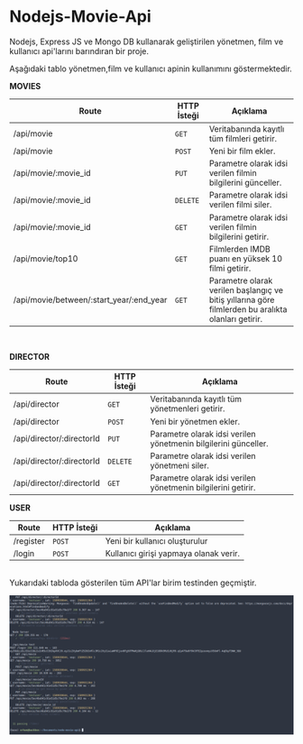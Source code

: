 <h1 id="nodejs-movie-api">Nodejs-Movie-Api</h1>
<p>Nodejs, Express JS ve Mongo DB kullanarak geliştirilen yönetmen, film ve kullanıcı api&#39;larını barındıran bir proje.</p>
<p>Aşağıdaki tablo yönetmen,film ve kullanıcı apinin kullanımını göstermektedir.
<br/></p>
<p><strong>MOVIES</strong></p>
<table>
<thead>
<tr>
<th>Route</th>
<th>HTTP İsteği</th>
<th>Açıklama</th>
</tr>
</thead>
<tbody>
<tr>
<td>/api/movie</td>
<td><code>GET</code></td>
<td>Veritabanında kayıtlı tüm filmleri getirir.</td>
</tr>
<tr>
<td>/api/movie</td>
<td><code>POST</code></td>
<td>Yeni bir film ekler.</td>
</tr>
<tr>
<td>/api/movie/:movie_id</td>
<td><code>PUT</code></td>
<td>Parametre olarak idsi verilen filmin bilgilerini günceller.</td>
</tr>
<tr>
<td>/api/movie/:movie_id</td>
<td><code>DELETE</code></td>
<td>Parametre olarak idsi verilen filmi siler.</td>
</tr>
<tr>
<td>/api/movie/:movie_id</td>
<td><code>GET</code></td>
<td>Parametre olarak idsi verilen filmin bilgilerini getirir.</td>
</tr>
<tr>
<td>/api/movie/top10</td>
<td><code>GET</code></td>
<td>Filmlerden IMDB puanı en yüksek 10 filmi getirir.</td>
</tr>
<tr>
<td>/api/movie/between/:start_year/:end_year</td>
<td><code>GET</code></td>
<td>Parametre olarak verilen başlangıç ve bitiş yıllarına göre filmlerden bu aralıkta olanları getirir.</td>
</tr>
</tbody>
</table>
<p><br/></p>
<p><strong>DIRECTOR</strong></p>
<table>
<thead>
<tr>
<th>Route</th>
<th>HTTP İsteği</th>
<th>Açıklama</th>
</tr>
</thead>
<tbody>
<tr>
<td>/api/director</td>
<td><code>GET</code></td>
<td>Veritabanında kayıtlı tüm yönetmenleri getirir.</td>
</tr>
<tr>
<td>/api/director</td>
<td><code>POST</code></td>
<td>Yeni bir yönetmen ekler.</td>
</tr>
<tr>
<td>/api/director/:directorId</td>
<td><code>PUT</code></td>
<td>Parametre olarak idsi verilen yönetmenin bilgilerini günceller.</td>
</tr>
<tr>
<td>/api/director/:directorId</td>
<td><code>DELETE</code></td>
<td>Parametre olarak idsi verilen yönetmeni siler.</td>
</tr>
<tr>
<td>/api/director/:directorId</td>
<td><code>GET</code></td>
<td>Parametre olarak idsi verilen yönetmenin bilgilerini getirir.</td>
</tr>
</tbody>
</table>
<p><strong>USER</strong></p>
<table>
<thead>
<tr>
<th>Route</th>
<th>HTTP İsteği</th>
<th>Açıklama</th>
</tr>
</thead>
<tbody>
<tr>
<td>/register</td>
<td><code>POST</code></td>
<td>Yeni bir kullanıcı oluşturulur</td>
</tr>
<tr>
<td>/login</td>
<td><code>POST</code></td>
<td>Kullanıcı girişi yapmaya olanak verir.</td>
</tr>
</tbody>
</table>

<br/>
Yukarıdaki tabloda gösterilen tüm API'lar birim testinden geçmiştir.
<br/>

![API Unit Test](https://github.com/vurucuorhan17/Nodejs-Movie-Api/blob/master/api-test.png)